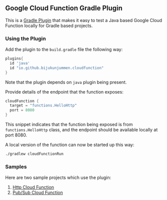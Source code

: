 ## Google Cloud Function Gradle Plugin

This is a [Gradle Plugin](https://bijukunjummen.github.io/gcp-cloudfunction-gradle-plugin/) that makes it easy to test a Java based Google Cloud Function locally for Gradle based projects.

### Using the Plugin
Add the plugin to the `build.gradle` file the following way:

```gradle
plugins{
  id 'java'
  id "io.github.bijukunjummen.cloudfunction"
}
```

Note that the plugin depends on `java` plugin being present.

Provide details of the endpoint that the function exposes:

```gradle
cloudFunction {
  target = "functions.HelloHttp"
  port = 8080
}
```

This snippet indicates that the function being exposed is from `functions.HelloHttp` class, and the endpoint should be available locally at port 8080.

A local version of the function can now be started up this way:

```sh
./gradlew cloudFunctionRun
```

### Samples
Here are two sample projects which use the plugin:
1. [Http Cloud Function](https://github.com/bijukunjummen/http-cloudfunction-java-gradle)
2. [Pub/Sub Cloud Function](https://github.com/bijukunjummen/pubsub-cloudfunction-java-gradle)